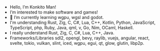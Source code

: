 - Hello, I’m Konkito Man!
- I’m interested to make software and games!
- 🌱 I’m currently learning wgpu, wgsl and godot.
- I'm understanding Rust, Zig, C, C#, Lua, C++, Kotlin, Python, JavaScript, TypeScript, php, Ruby, Java, qml, v, Go, Nim, OCaml, Haskell.
- I really understand Rust, Zig, C, C#, Lua, C++, Java.
- Frameworks/Libraries sdl2, opengl, bevy, raylib, vuejs, angular, react, svelte, tokio, vulkan, slint, iced, wgpu, egui, qt, glow, glutin, libp2p.

